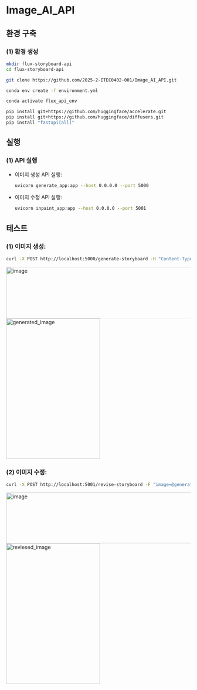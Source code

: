# Image_AI_API
## 환경 구축  
### (1) 환경 생성  
```bash
mkdir flux-storyboard-api
cd flux-storyboard-api

git clone https://github.com/2025-2-ITEC0402-001/Image_AI_API.git

conda env create -f environment.yml
```

```bash
conda activate flux_api_env

pip install git+https://github.com/huggingface/accelerate.git
pip install git+https://github.com/huggingface/diffusers.git
pip install "fastapi[all]"
```

## 실행  
### (1) API 실행  

- 이미지 생성 API 실행:
  ```bash
  uvicorn generate_app:app --host 0.0.0.0 --port 5000
  ```
    
- 이미지 수정 API 실행:
  ```bash
  uvicorn inpaint_app:app --host 0.0.0.0 --port 5001
  ```
     


## 테스트  
### (1) 이미지 생성:
```bash
curl -X POST http://localhost:5000/generate-storyboard -H "Content-Type: application/json" -d '{"prompt": "[MOVIE-SHOTS] a cute cat programmer writing code on a laptop, anime style"}' --output generated_image.png
```
<img width="1116" height="140" alt="image" src="https://github.com/user-attachments/assets/f8965a6a-ab5d-435e-b4d9-cbaf4ada2267" />   
<img width="256" height="384" alt="generated_image" src="https://github.com/user-attachments/assets/67d43851-28d2-4242-87cf-e2140831b6fc" />


   
### (2) 이미지 수정:  
```bash
curl -X POST http://localhost:5001/revise-storyboard -F "image=@generated_image.png" -F "revised_prompt=[MOVIE-SHOTS] a tired dog programmer falling asleep on a laptop, anime style" --output revised_image.png
```
<img width="1118" height="138" alt="image" src="https://github.com/user-attachments/assets/08c411bc-c2e7-43b1-b38a-d8ecbdf53223" />  
<img width="256" height="384" alt="reviesed_image" src="https://github.com/user-attachments/assets/4516bf51-47af-4a5d-9a6c-f59bba93d348" />


